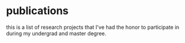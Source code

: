 # publications
this is a list of research projects that I've had the honor to participate in during my undergrad and master degree.
